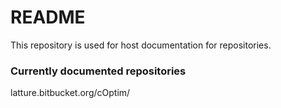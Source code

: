 # README #

This repository is used for host documentation for repositories.

### Currently documented repositories ###

latture.bitbucket.org/cOptim/
